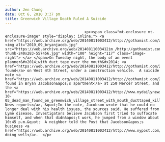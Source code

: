 ```yaml
---
author: Jen Chung
date: Oct 6, 2010 3:37 pm
title: Greenwich Village Death Ruled A Suicide
---
```


	
										<p><span class="mt-enclosure mt-enclosure-image" style="display: inline;"> <a href="https://web.archive.org/web/20140811003412/http://gothamist.com/attachments/jen/2010_09_bryanjacob.jpg"> <img alt="2010_09_bryanjacob.jpg" src="https://web.archive.org/web/20140811003412im_/http://gothamist.com/assets_c/2010/10/2010_09_bryanjacob-thumb-240x283-557456.jpg" width="100" height="117" class="image-right"> </a> </span>On Tuesday night, the body of an event planner&#x2014;with duct tape over the mouth&#x2014; <a href="https://web.archive.org/web/20140811003412/http://gothamist.com/2010/10/05/suspicious_body_found_on_west_4th_s.php">was found</a> on West 4th Street, under a construction vehicle.  A suicide note <a href="https://web.archive.org/web/20140811003412/http://gothamist.com/2010/10/05/suspicious_greenwich_village_death.php">was found in Bryan Jacobson&apos;s apartment</a> at 250 Mercer Street, and the <a href="https://web.archive.org/web/20140811003412/http://www.nydailynews.com/ny_local/2010/10/05/2010-10-05_dead_man_found_on_greenwich_village_street_with_mouth_ducttaped_killed_himself_s.html">Daily News reports</a>, &quot;In the note, Jacobson wrote that he could no longer deal with his health issues, the sources said. He suffered from Lyme disease. Investigators believe Jacobson first tried to suffocate himself, and when that didn&apos;t work, he jumped from a window about 10:45 p.m.&quot;  A neighbor told the Post that Jacobson&apos;s business <a href="https://web.archive.org/web/20140811003412/http://www.nypost.com/p/news/local/manhattan/man_found_dead_in_front_of_nyc_building_j5LiF7VkP5l0QfmClLmJ0K">wasn&apos;t doing well</a>.  </p>					
										
									
				